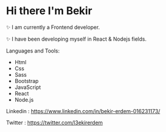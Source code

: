 # Hi there I'm Bekir

✨ I am currently a Frontend developer.

✨ I have been developing myself in React & Nodejs fields.

Languages and Tools:

- Html
- Css
- Sass
- Bootstrap
- JavaScript
- React
- Node.js

Linkedin : https://www.linkedin.com/in/bekir-erdem-016231173/

Twitter : https://twitter.com/l3ekirerdem
